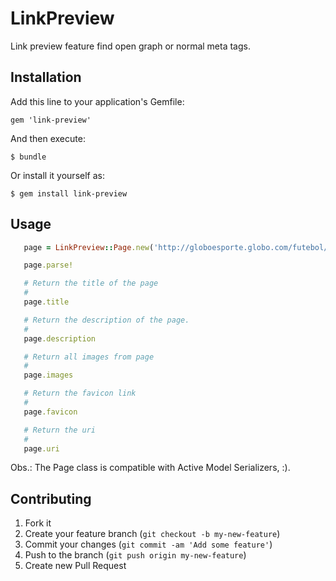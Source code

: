 # LinkPreview

Link preview feature find open graph or normal meta tags.

## Installation

Add this line to your application's Gemfile:

    gem 'link-preview'

And then execute:

    $ bundle

Or install it yourself as:

    $ gem install link-preview

## Usage

```ruby
   page = LinkPreview::Page.new('http://globoesporte.globo.com/futebol/times/corinthians/noticia/2013/06/sheik-cobra-responsabilidade-dos-companheiros-durante-folga.html')

   page.parse!

   # Return the title of the page
   #
   page.title

   # Return the description of the page.
   #
   page.description

   # Return all images from page
   #
   page.images

   # Return the favicon link
   #
   page.favicon

   # Return the uri
   #
   page.uri
```

Obs.: The Page class is compatible with Active Model Serializers, :).

## Contributing

1. Fork it
2. Create your feature branch (`git checkout -b my-new-feature`)
3. Commit your changes (`git commit -am 'Add some feature'`)
4. Push to the branch (`git push origin my-new-feature`)
5. Create new Pull Request
